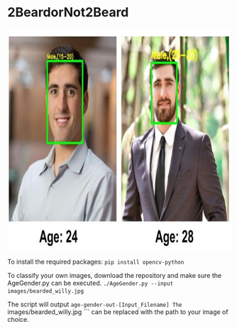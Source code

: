 # 2BeardorNot2Beard

<img src="https://github.com/Datadolittle/2BeardorNot2Beard/blob/master/images/performance.jpg" height="500" width="600">

To install the required packages:
``` pip install opencv-python ```


To classify your own images, download the repository and make sure the AgeGender.py can be executed. 
``` ./AgeGender.py --input images/bearded_willy.jpg ```


The script will output ``` age-gender-out-[Input_Filename] The ``` images/bearded_willy.jpg ``` can be replaced with the path to your image of choice. 



